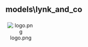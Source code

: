 ## models\lynk_and_co
<div class="col" style="display: inline-block; width: 16.66%; padding: 5px; box-sizing: border-box; text-align: center;">
<img src="https://media.evkx.net/multimedia/models/lynk_and_co/logo_xst.png" class="img-thumbnail" alt="logo.png">
logo.png
</div>
